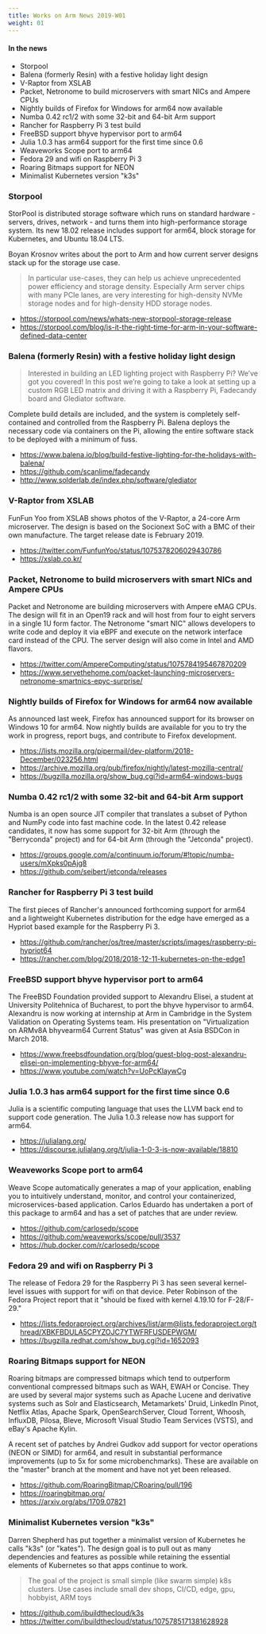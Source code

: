 ```yaml
---
title: Works on Arm News 2019-W01
weight: 01
---
```


#### In the news

* Storpool
* Balena (formerly Resin) with a festive holiday light design
* V-Raptor from XSLAB
* Packet, Netronome to build microservers with smart NICs and Ampere CPUs
* Nightly builds of Firefox for Windows for arm64 now available
* Numba 0.42 rc1/2 with some 32-bit and 64-bit Arm support
* Rancher for Raspberry Pi 3 test build
* FreeBSD support bhyve hypervisor port to arm64
* Julia 1.0.3 has arm64 support for the first time since 0.6
* Weaveworks Scope port to arm64
* Fedora 29 and wifi on Raspberry Pi 3
* Roaring Bitmaps support for NEON 
* Minimalist Kubernetes version "k3s"

### Storpool

StorPool is distributed storage software which runs on standard hardware  - servers, drives, network - 
and turns them into high-performance storage system. Its new 18.02 release includes support
for arm64, block storage for Kubernetes, and Ubuntu 18.04 LTS.

Boyan Krosnov writes about the port to Arm and how current server designs
stack up for the storage use case.

> In particular use-cases, they can help us achieve unprecedented 
power efficiency and storage density. Especially Arm server chips 
with many PCIe lanes, are very interesting for high-density NVMe 
storage nodes and for high-density HDD storage nodes.

* https://storpool.com/news/whats-new-storpool-storage-release
* https://storpool.com/blog/is-it-the-right-time-for-arm-in-your-software-defined-data-center

### Balena (formerly Resin) with a festive holiday light design

> Interested in building an LED lighting project with Raspberry Pi? 
We’ve got you covered! In this post we’re going to take a look 
at setting up a custom RGB LED matrix and driving it with a 
Raspberry Pi, Fadecandy board and Glediator software.

Complete build details are included, and the system is completely
self-contained and controlled from the Raspberry Pi. Balena
deploys the necessary code via containers on the Pi, allowing
the entire software stack to be deployed with a minimum of fuss.

* https://www.balena.io/blog/build-festive-lighting-for-the-holidays-with-balena/
* https://github.com/scanlime/fadecandy
* http://www.solderlab.de/index.php/software/glediator

### V-Raptor from XSLAB

FunFun Yoo from XSLAB shows photos of the V-Raptor,
a 24-core Arm microserver. The design is based on the
Socionext SoC with a BMC of their own manufacture.
The target release date is February 2019.

* https://twitter.com/FunfunYoo/status/1075378206029430786
* https://xslab.co.kr/

### Packet, Netronome to build microservers with smart NICs and Ampere CPUs

Packet and Netronome are building microservers with Ampere eMAG
CPUs. The design will fit in an Open19 rack and will host from
four to eight servers in a single 1U form factor. The Netronome
"smart NIC" allows developers to write code and deploy it via eBPF
and execute on the network interface card instead of the CPU.
The server design will also come in Intel and AMD flavors.

* https://twitter.com/AmpereComputing/status/1075784195467870209
* https://www.servethehome.com/packet-launching-microservers-netronome-smartnics-epyc-surprise/

### Nightly builds of Firefox for Windows for arm64 now available

As announced last week, Firefox has announced support for its browser
on Windows 10 for arm64. Now nightly builds are available for you to
try the work in progress, report bugs, and contribute to Firefox development.

* https://lists.mozilla.org/pipermail/dev-platform/2018-December/023256.html
* https://archive.mozilla.org/pub/firefox/nightly/latest-mozilla-central/
* https://bugzilla.mozilla.org/show_bug.cgi?id=arm64-windows-bugs

### Numba 0.42 rc1/2 with some 32-bit and 64-bit Arm support

Numba is an open source JIT compiler that translates a subset of 
Python and NumPy code into fast machine code. In the latest 0.42
release candidates, it now has some support for 32-bit Arm (through
the "Berryconda" project) and for 64-bit Arm (through the "Jetconda"
project).

* https://groups.google.com/a/continuum.io/forum/#!topic/numba-users/mXpks0pAjg8
* https://github.com/seibert/jetconda/releases

### Rancher for Raspberry Pi 3 test build

The first pieces of Rancher's announced forthcoming support for arm64
and a lightweight Kubernetes distribution for the edge
have emerged as a Hypriot based example for the Raspberry Pi 3.

* https://github.com/rancher/os/tree/master/scripts/images/raspberry-pi-hypriot64
* https://rancher.com/blog/2018/2018-12-11-kubernetes-on-the-edge1

### FreeBSD support bhyve hypervisor port to arm64

The FreeBSD Foundation provided support to Alexandru Elisei, a student at
University Politehnica of Bucharest, to port the bhyve hypervisor to arm64.
Alexandru is now working at internship at Arm in Cambridge
in the System Validation on Operating Systems team. His presentation
on "Virtualization on ARMv8A bhyvearm64 Current Status" was given at
Asia BSDCon in March 2018.

* https://www.freebsdfoundation.org/blog/guest-blog-post-alexandru-elisei-on-implementing-bhyve-for-arm64/
* https://www.youtube.com/watch?v=UoPcKlaywCg

### Julia 1.0.3 has arm64 support for the first time since 0.6

Julia is a scientific computing language that uses the LLVM
back end to support code generation. The Julia 1.0.3 release
now has support for arm64. 

* https://julialang.org/
* https://discourse.julialang.org/t/julia-1-0-3-is-now-available/18810

### Weaveworks Scope port to arm64

Weave Scope automatically generates a map of your application, 
enabling you to intuitively understand, monitor, and control your 
containerized, microservices-based application. Carlos Eduardo
has undertaken a port of this package to arm64 and has a set of
patches that are under review.

* https://github.com/carlosedp/scope
* https://github.com/weaveworks/scope/pull/3537
* https://hub.docker.com/r/carlosedp/scope

### Fedora 29 and wifi on Raspberry Pi 3

The release of Fedora 29 for the Raspberry Pi 3 has 
seen several kernel-level issues with support for
wifi on that device. Peter Robinson of the Fedora Project
report that it "should be fixed with kernel 4.19.10 for F-28/F-29."

* https://lists.fedoraproject.org/archives/list/arm@lists.fedoraproject.org/thread/XBKFBDULA5CPYZOJC7YTWFRFUSDEPWGM/
* https://bugzilla.redhat.com/show_bug.cgi?id=1652093

### Roaring Bitmaps support for NEON 

Roaring bitmaps are compressed bitmaps which tend to 
outperform conventional compressed bitmaps such as WAH, 
EWAH or Concise. They are used by several major systems such 
as Apache Lucene and derivative systems such as Solr and Elasticsearch, 
Metamarkets' Druid, LinkedIn Pinot, Netflix Atlas, Apache Spark, 
OpenSearchServer, Cloud Torrent, Whoosh, InfluxDB, Pilosa, Bleve, 
Microsoft Visual Studio Team Services (VSTS), and eBay's Apache Kylin.

A recent set of patches by Andrei Gudkov add support
for vector operations (NEON or SIMD) for arm64, and result
in substantial performance improvements (up to 5x for some
microbenchmarks). These are available on the "master" branch
at the moment and have not yet been released.

* https://github.com/RoaringBitmap/CRoaring/pull/196
* https://roaringbitmap.org/
* https://arxiv.org/abs/1709.07821

### Minimalist Kubernetes version "k3s"

Darren Shepherd has put together a minimalist version
of Kubernetes he calls "k3s" (or "kates"). The design
goal is to pull out as many dependencies and features
as possible while retaining the essential elements of
Kubernetes so that apps continue to work.

> The goal of the project is small simple (like swarm simple) 
k8s clusters. Use cases include small dev shops, 
CI/CD, edge, gpu, hobbyist, ARM toys

* https://github.com/ibuildthecloud/k3s
* https://twitter.com/ibuildthecloud/status/1075785171381628928
